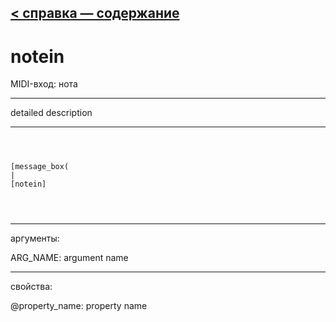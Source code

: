 [< справка — содержание](ceammc_lib.html)
---

# notein


MIDI-вход: нота

---

detailed description
<br>


---


```



[message_box(                                 
|
[notein]


            
```

---
аргументы:

ARG_NAME: argument name<br>

---
свойства:

@property_name: property name<br>


